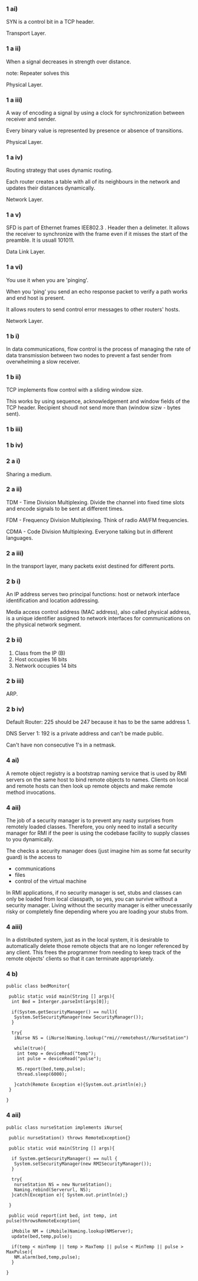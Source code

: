 ### 1 ai)

SYN is a control bit in a TCP header.

Transport Layer.

### 1 a ii)

When a signal decreases in strength over distance.

note: Repeater solves this

Physical Layer.

### 1 a iii)

A way of encoding a signal by using a clock for synchronization between receiver and sender.

Every binary value is represented by presence or absence of transitions. 

Physical Layer.

### 1 a iv)

Routing strategy that uses dynamic routing.

Each router creates a table with all of its neighbours in the network and updates their distances dynamically.

Network Layer.

### 1 a v)

SFD is part of Ethernet frames IEE802.3 . Header then a delimeter. It allows the receiver to synchronize with the frame even if it misses the start of the preamble. It is usuall 101011.

Data Link Layer.

### 1 a vi)

You use it when you are 'pinging'.

When you 'ping' you send an echo response packet to verify a path works and end host is present.

It allows routers to send control error messages to other routers' hosts.

Network Layer.

### 1 b i)

In data communications, flow control is the process of managing the rate of data transmission between two nodes to prevent a fast sender from overwhelming a slow receiver.

### 1 b ii)

TCP implements flow control with a sliding window size.

This works by using sequence, acknowledgement and window fields of the TCP header. Recipient shoudl not send more than (window sizw - bytes sent).


### 1 b iii)

### 1 b iv)

### 2 a i)

Sharing a medium.

### 2 a ii)

TDM - Time Division Multiplexing. Divide the channel into fixed time slots and encode signals to be sent at different times.

FDM - Frequency Division Multiplexing. Think of radio AM/FM frequencies.

CDMA - Code Division Multiplexing. Everyone talking but in different languages. 

### 2  a iii)

In the transport layer, many packets exist destined for different ports. 

### 2 b i)

An IP address serves two principal functions: host or network interface identification and location addressing.

Media access control address (MAC address), also called physical address, is a unique identifier assigned to network interfaces for communications on the physical network segment. 

### 2 b ii)

1. Class from the IP (B) 
2. Host occupies 16 bits
3. Network occupies 14 bits

### 2 b iii)

ARP.

### 2 b iv)

Default Router: 225 should be 247 because it has to be the same address 1.

DNS Server 1: 192 is a private address and can't be made public.

Can't have non consecutive 1's in a netmask.


### 4 ai)

A remote object registry is a bootstrap naming service that is used by RMI servers on the same host to bind remote objects to names. Clients on local and remote hosts can then look up remote objects and make remote method invocations.

### 4 aii)

 The job of a security manager is to prevent any nasty surprises from remotely loaded classes. Therefore, you only need to install a security manager for RMI if the peer is using the codebase facility to supply classes to you dynamically.

The checks a security manager does (just imagine him as some fat security guard) is the access to
- communications
- files
- control of the virtual machine

 In RMI applications, if no security manager is set, stubs and classes can only be loaded from local classpath, so yes, you can survive without a security manager. Living without the security manager is either unecessarily risky or completely fine depending where you are loading your stubs from. 

### 4 aiii)

In a distributed system, just as in the local system, it is desirable to automatically delete those remote objects that are no longer referenced by any client. This frees the programmer from needing to keep track of the remote objects' clients so that it can terminate appropriately.

### 4 b)

```
public class bedMonitor{

 public static void main(String [] args){
  int Bed = Interger.parseInt(args[0]);
  
  if(System.getSecurityManager() == null){
   System.SetSecurityManager(new SecurityManager());
  }
  
  try{
   iNurse NS = (iNurse)Naming.lookup("rmi//remotehost//NurseStation")
   
   while(true){
    int temp = deviceRead("temp");
    int pulse = deviceRead("pulse");
    
    NS.report(bed,temp,pulse);
    thread.sleep(6000);
    
   }catch(Remote Exception e){System.out.println(e);}
 }

}
```

### 4 aii)

```
public class nurseStation implements iNurse{

 public nurseStation() throws RemoteException{}
 
 public static void main(String [] args){
  
  if System.getSecurityManager() == null {
   System.setSecurityManager(new RMISecurityManager());
  }
  
  try{
   nurseStation NS = new NurseStation();
   Naming.rebind(Serverurl, NS);
  }catch(Exception e){ System.out.println(e);}
  
 }
 
 public void report(int bed, int temp, int pulse)throwsRemoteException{
 
  iMobile NM = (iMobile)Naming.lookup(NMServer);
  update(bed,temp,pulse);
  
  if(temp < minTemp || temp > MaxTemp || pulse < MinTemp || pulse > MaxPulse){
   NM.alarm(bed,temp,pulse);
  }
  
}
```




